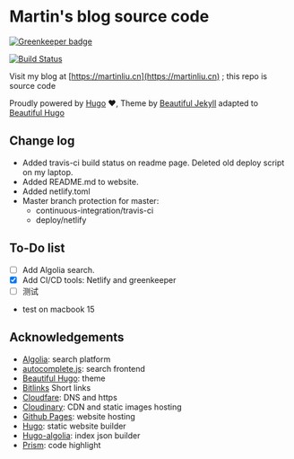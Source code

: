 # Martin's blog source code

[![Greenkeeper badge](https://badges.greenkeeper.io/martinliu/martinliu-hugo.svg)](https://greenkeeper.io/)

[![Build Status](https://travis-ci.org/martinliu/martinliu-hugo.svg?branch=master)](https://travis-ci.org/martinliu/martinliu-hugo)

Visit my blog at [https://martinliu.cn](https://martinliu.cn) ; this repo is source code

Proudly powered by [Hugo](https://github.com/gohugoio/hugo) ❤️, Theme by [Beautiful Jekyll](http://deanattali.com/beautiful-jekyll/) adapted to [Beautiful Hugo](https://github.com/halogenica/beautifulhugo)

## Change log

* Added travis-ci build status on readme page. Deleted old deploy script on my laptop.
* Added README.md to website.
* Added netlify.toml
* Master branch protection for master:
    -  continuous-integration/travis-ci
    -  deploy/netlify


## To-Do list

* [ ] Add Algolia search.
* [x] Add CI/CD tools: Netlify and greenkeeper
* [ ] 测试
* test on macbook 15

## Acknowledgements

- [Algolia](https://www.algolia.com/): search platform
- [autocomplete.js](https://github.com/algolia/autocomplete.js): search frontend
- [Beautiful Hugo](https://github.com/halogenica/beautifulhugo): theme
- [Bitlinks](https://bitly.com/) Short links
- [Cloudfare](https://www.cloudflare.com/): DNS and https
- [Cloudinary](https://www.cloudinary.com/): CDN and static images hosting
- [Github Pages](https://pages.github.com/): website hosting
- [Hugo](https://gohugo.io/): static website builder
- [Hugo-algolia](https://www.npmjs.com/package/hugo-algolia): index json builder
- [Prism](http://prism.com/): code highlight
